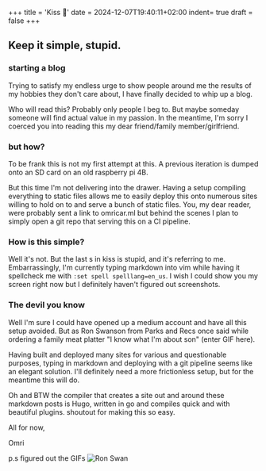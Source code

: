 +++
title = 'Kiss 💋'
date = 2024-12-07T19:40:11+02:00
indent= true
draft = false
+++


## Keep it simple, stupid.

### starting a blog

Trying to satisfy my endless urge to show people around me the results of my hobbies they don't care about, I have finally decided to whip up a blog.

Who will read this? Probably only people I beg to. But maybe someday someone will find actual value in my passion. In the meantime, I'm sorry I coerced you into reading this my dear friend/family member/girlfriend.


### but how?

To be frank this is not my first attempt at this. A previous iteration is dumped onto an SD card on an old raspberry pi 4B.

But this time I'm not delivering into the drawer. Having a setup compiling everything to static files allows me to easily deploy this onto numerous sites willing to hold on to and serve a bunch of static files. You, my dear reader, were probably sent a link to omricar.ml but behind the scenes I plan to simply open a git repo that serving this on a CI pipeline.


### How is this simple? 

Well it's not. But the last s in kiss is stupid, and it's referring to me. Embarrassingly, I'm currently typing markdown into vim while having it spellcheck me with `:set spell spelllang=en_us`. I wish I could show you my screen right now but I definitely haven't figured out screenshots.

### The devil you know

Well I'm sure I could have opened up a medium account and have all this setup avoided. But as Ron Swanson from Parks and Recs once said while ordering a family meat platter "I know what I'm about son" (enter GIF here).

Having built and deployed many sites for various and questionable purposes, typing in markdown and deploying with a git pipeline seems like an elegant solution. I'll definitely need a more frictionless setup, but for the meantime this will do.

Oh and BTW the compiler that creates a site out and around these markdown posts is Hugo, written in go and compiles quick and with beautiful plugins. shoutout for making this so easy.


All for now,

Omri

p.s figured out the GIFs
![Ron Swan](https://media1.giphy.com/media/v1.Y2lkPTc5MGI3NjExanh4NjF0bWxmd3pyNWR5dm13aXI0ZGR0ZnV4MzFtbTh5dGozaTNrYyZlcD12MV9pbnRlcm5hbF9naWZfYnlfaWQmY3Q9Zw/RJ78DjDX4OGQM/giphy.webp)
